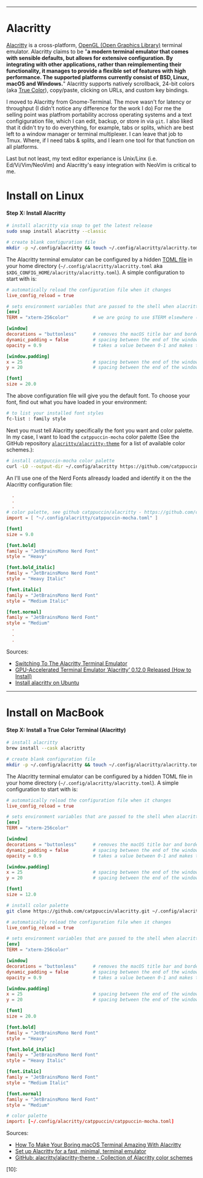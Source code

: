 <!--
Maintainer:   jeffskinnerbox@yahoo.com / www.jeffskinnerbox.me
Version:      0.0.1
-->


<!--
<div align="center">
<img src="https://raw.githubusercontent.com/jeffskinnerbox/blog/main/content/images/banners-bkgrds/work-in-progress.jpg" title="These materials require additional work and are not ready for general use." align="center" width=420px height=219px>
</div>
-->



------


# Alacritty
[Alacritty][01] is a cross-platform, [OpenGL (Open Graphics Library)][02] terminal emulator.
Alacritty claims to be
"__a modern terminal emulator that comes with sensible defaults,
but allows for extensive configuration.
By integrating with other applications, rather than reimplementing their functionality,
it manages to provide a flexible set of features with high performance.
The supported platforms currently consist of BSD, Linux, macOS and Windows.__"
Alacritty supports natively scrollback, 24-bit colors (aka [True Color][03]), copy/paste, clicking on URLs, and custom key bindings.

I moved to Alacritty from Gnome-Terminal.
The move wasn't for latency or throughput (I didn't notice any difference for the work I do)
For me the selling point was platfrom portability accross operating systems and a text configiguration file,
which I can edit, backup, or store in via `git`.
I also liked that it didn't try to do everything, for example, tabs or splits,
which are best left to a window manager or terminal multiplexer.
I can leave that job to Tmux.
Where, if I need tabs & splits, and I learn one tool for that function on all platforms.

Last but not least, my text editor experiance is Unix/Linx (i.e. Ed/Vi/Vim/NeoVim) and
Alacritty's easy integration with NeoVim is critical to me.

# Install on Linux

#### Step X: Install Alacritty
```bash
# install alacritty via snap to get the latest release
sudo snap install alacritty --classic

# create blank configuration file
mkdir -p ~/.config/alacritty && touch ~/.config/alacritty/alacritty.toml
```

The Alacritty terminal emulator can be configured by a hidden [TOML file][04]
in your home directory (`~/.config/alacritty/alacritty.toml` aka `$XDG_CONFIG_HOME/alacritty/alacritty.toml`).
A simple configuration to start with is:

```toml
# automatically reload the configuration file when it changes
live_config_reload = true

# sets environment variables that are passed to the shell when alacritty is launched
[env]
TERM = "xterm-256color"         # we are going to use $TERM elsewhere (e.g. tmux)

[window]
decorations = "buttonless"      # removes the macOS title bar and border, giving it a minimal and distraction-free look
dynamic_padding = false         # spacing between the end of the window and the content
opacity = 0.9                   # takes a value between 0-1 and makes the window semi-transparent

[window.padding]
x = 25                          # spacing between the end of the window and the content
y = 20                          # spacing between the end of the window and the content

[font]
size = 20.0
```

The above configuration file will give you the default font.
To choose your font, find out what you have loaded in your environment:

```bash
# to list your installed font styles
fc-list : family style
```

Next you must tell Alacritty specifically the font you want and color palette.
In my case, I want to load the `catppuccin-mocha` color palette
(See the GitHub repository [`alacritty/alacritty-theme`][05] for a list of available color schemes.):

```bash
# install catppuccin-mocha color palette
curl -LO --output-dir ~/.config/alacritty https://github.com/catppuccin/alacritty/raw/main/catppuccin-mocha.toml
```

An I'll use one of the Nerd Fonts allreasdy loaded and identify it on the the Alacritty configuration file:

```toml
  .
  .
  .
# color palette, see github catppuccin/alacritty - https://github.com/catppuccin/alacritty
import = [ "~/.config/alacritty/catppuccin-mocha.toml" ]

[font]
size = 9.0

[font.bold]
family = "JetBrainsMono Nerd Font"
style = "Heavy"

[font.bold_italic]
family = "JetBrainsMono Nerd Font"
style = "Heavy Italic"

[font.italic]
family = "JetBrainsMono Nerd Font"
style = "Medium Italic"

[font.normal]
family = "JetBrainsMono Nerd Font"
style = "Medium"
  .
  .
  .
```

Sources:
* [Switching To The Alacritty Terminal Emulator](https://www.youtube.com/watch?v=PZPMvTvUf1Y)
* [GPU-Accelerated Terminal Emulator ‘Alacritty’ 0.12.0 Released (How to Install)](https://ubuntuhandbook.org/index.php/2023/03/alacritty-0-12-0-released-how-to-install/)
* [Install alacritty on Ubuntu](https://snapcraft.io/install/alacritty/ubuntu)



------



# Install on MacBook


#### Step X: Install a True Color Terminal (Alacritty)

```bash
# install alacritty
brew install --cask alacritty

# create blank configuration file
mkdir -p ~/.config/alacritty && touch ~/.config/alacritty/alacritty.toml
```

The Alacritty terminal emulator can be configured by a hidden TOML file in your home directory
(`~/.config/alacritty/alacritty.toml`).
A simple configuration to start with is:

```toml
# automatically reload the configuration file when it changes
live_config_reload = true

# sets environment variables that are passed to the shell when alacritty is launched
[env]
TERM = "xterm-256color"

[window]
decorations = "buttonless"      # removes the macOS title bar and border, giving it a minimal and distraction-free look
dynamic_padding = false         # spacing between the end of the window and the content
opacity = 0.9                   # takes a value between 0-1 and makes the window semi-transparent

[window.padding]
x = 25                          # spacing between the end of the window and the content
y = 20                          # spacing between the end of the window and the content

[font]
size = 12.0
```

```bash
# install color palette
git clone https://github.com/catppuccin/alacritty.git ~/.config/alacritty/catppuccin
```

```toml
# automatically reload the configuration file when it changes
live_config_reload = true

# sets environment variables that are passed to the shell when alacritty is launched
[env]
TERM = "xterm-256color"

[window]
decorations = "buttonless"      # removes the macOS title bar and border, giving it a minimal and distraction-free look
dynamic_padding = false         # spacing between the end of the window and the content
opacity = 0.9                   # takes a value between 0-1 and makes the window semi-transparent

[window.padding]
x = 25                          # spacing between the end of the window and the content
y = 20                          # spacing between the end of the window and the content

[font]
size = 20.0

[font.bold]
family = "JetBrainsMono Nerd Font"
style = "Heavy"

[font.bold_italic]
family = "JetBrainsMono Nerd Font"
style = "Heavy Italic"

[font.italic]
family = "JetBrainsMono Nerd Font"
style = "Medium Italic"

[font.normal]
family = "JetBrainsMono Nerd Font"
style = "Medium"

# color palette
import: [~/.config/alacritty/catppuccin/catppuccin-mocha.toml]
```

Sources:
* [How To Make Your Boring macOS Terminal Amazing With Alacritty](https://www.youtube.com/watch?v=uOnL4fEnldA)
* [Set up Alacritty for a fast, minimal, terminal emulator](https://www.joshmedeski.com/posts/setting-up-alacritty-for-a-fast-minimal-terminal-emulator/)
* [GitHub: alacritty/alacritty-theme - Collection of Alacritty color schemes](https://github.com/alacritty/alacritty-theme)



[01]:https://alacritty.org/
[02]:https://en.wikipedia.org/wiki/OpenGL
[03]:https://gist.github.com/kurahaupo/6ce0eaefe5e730841f03cb82b061daa2
[04]:https://toml.io/en/
[05]:https://github.com/alacritty/alacritty-theme
[06]:
[07]:
[08]:
[09]:
[10]:

